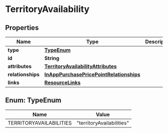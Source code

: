 

# TerritoryAvailability


## Properties

| Name | Type | Description | Notes |
|------------ | ------------- | ------------- | -------------|
|**type** | [**TypeEnum**](#TypeEnum) |  |  |
|**id** | **String** |  |  |
|**attributes** | [**TerritoryAvailabilityAttributes**](TerritoryAvailabilityAttributes.md) |  |  [optional] |
|**relationships** | [**InAppPurchasePricePointRelationships**](InAppPurchasePricePointRelationships.md) |  |  [optional] |
|**links** | [**ResourceLinks**](ResourceLinks.md) |  |  [optional] |



## Enum: TypeEnum

| Name | Value |
|---- | -----|
| TERRITORYAVAILABILITIES | &quot;territoryAvailabilities&quot; |



